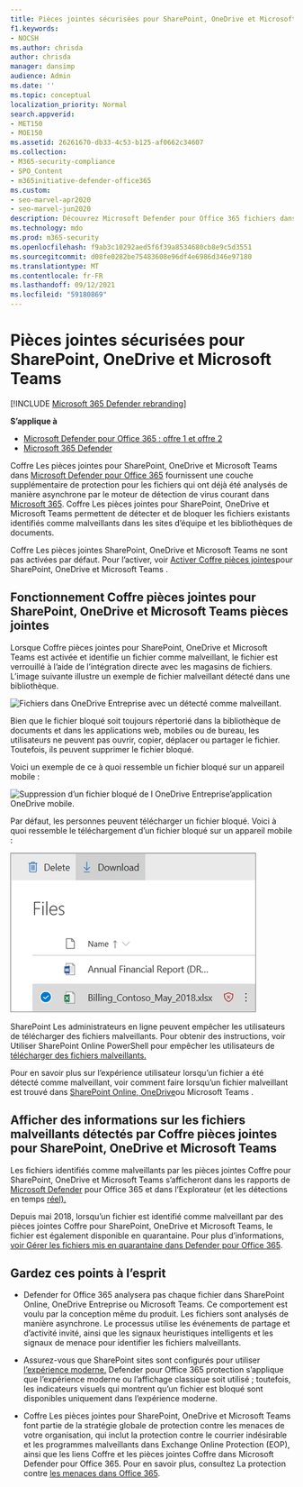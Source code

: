 ```yaml
---
title: Pièces jointes sécurisées pour SharePoint, OneDrive et Microsoft Teams
f1.keywords:
- NOCSH
ms.author: chrisda
author: chrisda
manager: dansimp
audience: Admin
ms.date: ''
ms.topic: conceptual
localization_priority: Normal
search.appverid:
- MET150
- MOE150
ms.assetid: 26261670-db33-4c53-b125-af0662c34607
ms.collection:
- M365-security-compliance
- SPO_Content
- m365initiative-defender-office365
ms.custom:
- seo-marvel-apr2020
- seo-marvel-jun2020
description: Découvrez Microsoft Defender pour Office 365 fichiers dans SharePoint Online, OneDrive Entreprise et Microsoft Teams.
ms.technology: mdo
ms.prod: m365-security
ms.openlocfilehash: f9ab3c10292aed5f6f39a8534680cb8e9c5d3551
ms.sourcegitcommit: d08fe0282be75483608e96df4e6986d346e97180
ms.translationtype: MT
ms.contentlocale: fr-FR
ms.lasthandoff: 09/12/2021
ms.locfileid: "59180869"
---
```

# <a name="safe-attachments-for-sharepoint-onedrive-and-microsoft-teams"></a>Pièces jointes sécurisées pour SharePoint, OneDrive et Microsoft Teams

[!INCLUDE [Microsoft 365 Defender rebranding](../includes/microsoft-defender-for-office.md)]

**S’applique à**
- [Microsoft Defender pour Office 365 : offre 1 et offre 2](defender-for-office-365.md)
- [Microsoft 365 Defender](../defender/microsoft-365-defender.md)

Coffre Les pièces jointes pour SharePoint, OneDrive et Microsoft Teams dans [Microsoft Defender pour Office 365](whats-new-in-defender-for-office-365.md) fournissent une couche supplémentaire de protection pour les fichiers qui ont déjà été analysés de manière asynchrone par le moteur de détection de virus courant dans [Microsoft 365](virus-detection-in-spo.md). Coffre Les pièces jointes pour SharePoint, OneDrive et Microsoft Teams permettent de détecter et de bloquer les fichiers existants identifiés comme malveillants dans les sites d’équipe et les bibliothèques de documents.

Coffre Les pièces jointes SharePoint, OneDrive et Microsoft Teams ne sont pas activées par défaut. Pour l’activer, voir [Activer Coffre pièces jointes](turn-on-mdo-for-spo-odb-and-teams.md)pour SharePoint, OneDrive et Microsoft Teams .

## <a name="how-safe-attachments-for-sharepoint-onedrive-and-microsoft-teams-works"></a>Fonctionnement Coffre pièces jointes pour SharePoint, OneDrive et Microsoft Teams pièces jointes

Lorsque Coffre pièces jointes pour SharePoint, OneDrive et Microsoft Teams est activée et identifie un fichier comme malveillant, le fichier est verrouillé à l’aide de l’intégration directe avec les magasins de fichiers. L’image suivante illustre un exemple de fichier malveillant détecté dans une bibliothèque.

![Fichiers dans OneDrive Entreprise avec un détecté comme malveillant.](../../media/2bba71cc-7ad1-4799-8b9d-d56f923db3a7.png)

Bien que le fichier bloqué soit toujours répertorié dans la bibliothèque de documents et dans les applications web, mobiles ou de bureau, les utilisateurs ne peuvent pas ouvrir, copier, déplacer ou partager le fichier. Toutefois, ils peuvent supprimer le fichier bloqué.

Voici un exemple de ce à quoi ressemble un fichier bloqué sur un appareil mobile :

![Suppression d’un fichier bloqué de l OneDrive Entreprise’application OneDrive mobile.](../../media/cb1c1705-fd0a-45b8-9a26-c22503011d54.png)

Par défaut, les personnes peuvent télécharger un fichier bloqué. Voici à quoi ressemble le téléchargement d’un fichier bloqué sur un appareil mobile :

![Téléchargement d’un fichier bloqué dans OneDrive Entreprise.](../../media/be288a82-bdd8-4371-93d8-1783db3b61bc.png)

SharePoint Les administrateurs en ligne peuvent empêcher les utilisateurs de télécharger des fichiers malveillants. Pour obtenir des instructions, voir Utiliser SharePoint Online PowerShell pour empêcher les utilisateurs de [télécharger des fichiers malveillants.](turn-on-mdo-for-spo-odb-and-teams.md#step-2-recommended-use-sharepoint-online-powershell-to-prevent-users-from-downloading-malicious-files)

Pour en savoir plus sur l’expérience utilisateur lorsqu’un fichier a été détecté comme malveillant, voir comment faire lorsqu’un fichier malveillant est trouvé dans [SharePoint Online, OneDrive](https://support.microsoft.com/office/01e902ad-a903-4e0f-b093-1e1ac0c37ad2)ou Microsoft Teams .

## <a name="view-information-about-malicious-files-detected-by-safe-attachments-for-sharepoint-onedrive-and-microsoft-teams"></a>Afficher des informations sur les fichiers malveillants détectés par Coffre pièces jointes pour SharePoint, OneDrive et Microsoft Teams

Les fichiers identifiés comme malveillants par les pièces jointes Coffre pour SharePoint, OneDrive et Microsoft Teams s’afficheront dans les rapports de [Microsoft Defender](view-reports-for-mdo.md) pour Office 365 et dans l’Explorateur (et les détections en temps [réel).](threat-explorer.md)

Depuis mai 2018, lorsqu’un fichier est identifié comme malveillant par des pièces jointes Coffre pour SharePoint, OneDrive et Microsoft Teams, le fichier est également disponible en quarantaine. Pour plus d’informations, [voir Gérer les fichiers mis en quarantaine dans Defender pour Office 365](manage-quarantined-messages-and-files.md#use-the-microsoft-365-defender-portal-to-manage-quarantined-files-in-defender-for-office-365).

## <a name="keep-these-points-in-mind"></a>Gardez ces points à l’esprit

- Defender for Office 365 analysera pas chaque fichier dans SharePoint Online, OneDrive Entreprise ou Microsoft Teams. Ce comportement est voulu par la conception même du produit. Les fichiers sont analysés de manière asynchrone. Le processus utilise les événements de partage et d’activité invité, ainsi que les signaux heuristiques intelligents et les signaux de menace pour identifier les fichiers malveillants.

- Assurez-vous que SharePoint sites sont configurés pour utiliser [l’expérience moderne.](/sharepoint/guide-to-sharepoint-modern-experience) Defender pour Office 365 protection s’applique que l’expérience moderne ou l’affichage classique soit utilisé ; toutefois, les indicateurs visuels qui montrent qu’un fichier est bloqué sont disponibles uniquement dans l’expérience moderne.

- Coffre Les pièces jointes pour SharePoint, OneDrive et Microsoft Teams font partie de la stratégie globale de protection contre les menaces de votre organisation, qui inclut la protection contre le courrier indésirable et les programmes malveillants dans Exchange Online Protection (EOP), ainsi que les liens Coffre et les pièces jointes Coffre dans Microsoft Defender pour Office 365. Pour en savoir plus, consultez La protection contre [les menaces dans Office 365](protect-against-threats.md).
